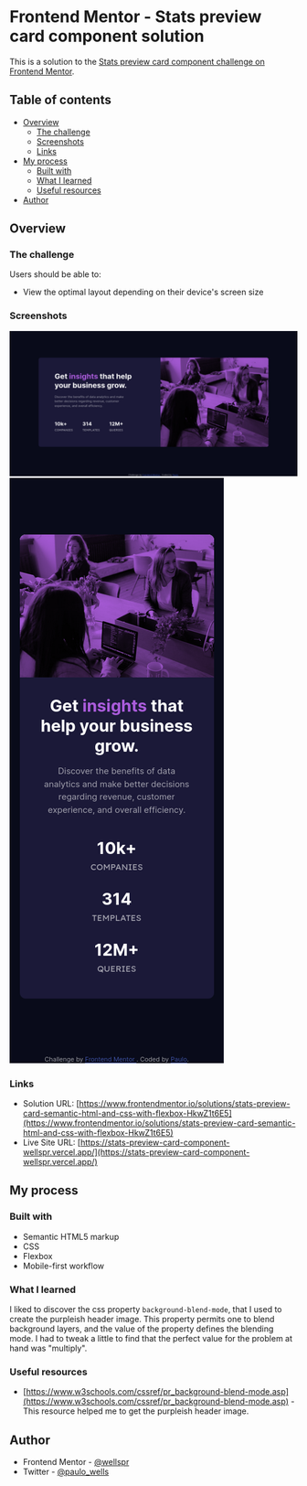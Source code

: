 # Frontend Mentor - Stats preview card component solution

This is a solution to the [Stats preview card component challenge on Frontend Mentor](https://www.frontendmentor.io/challenges/stats-preview-card-component-8JqbgoU62). 


## Table of contents

- [Overview](#overview)
  - [The challenge](#the-challenge)
  - [Screenshots](#screenshots)
  - [Links](#links)
- [My process](#my-process)
  - [Built with](#built-with)
  - [What I learned](#what-i-learned)
  - [Useful resources](#useful-resources)
- [Author](#author)

## Overview

### The challenge

Users should be able to:

- View the optimal layout depending on their device's screen size

### Screenshots

![](./screenshots/desktop.png)
![](./screenshots/mobile.png)


### Links

- Solution URL: [https://www.frontendmentor.io/solutions/stats-preview-card-semantic-html-and-css-with-flexbox-HkwZ1t6E5](https://www.frontendmentor.io/solutions/stats-preview-card-semantic-html-and-css-with-flexbox-HkwZ1t6E5)
- Live Site URL: [https://stats-preview-card-component-wellspr.vercel.app/](https://stats-preview-card-component-wellspr.vercel.app/)


## My process


### Built with

- Semantic HTML5 markup
- CSS
- Flexbox
- Mobile-first workflow


### What I learned

I liked to discover the css property `background-blend-mode`, that I used to create the purpleish header image. This property permits one to blend background layers, and the value of the property defines the blending mode. I had to tweak a little to find that the perfect value for the problem at hand was "multiply".


### Useful resources

- [https://www.w3schools.com/cssref/pr_background-blend-mode.asp](https://www.w3schools.com/cssref/pr_background-blend-mode.asp) - This resource helped me to get the purpleish header image.


## Author

- Frontend Mentor - [@wellspr](https://www.frontendmentor.io/profile/wellspr)
- Twitter - [@paulo_wells](https://www.twitter.com/paulo_wells)
